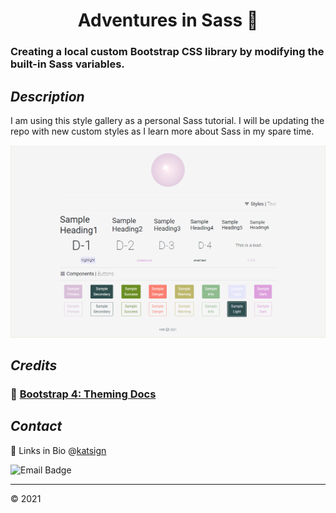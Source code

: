 <div align="center">

# Adventures in Sass :star2:
</div>

### Creating a local custom Bootstrap CSS library by modifying the built-in Sass variables.

## *Description*
I am using this style gallery as a personal Sass tutorial. I will be updating the repo with new custom styles as I learn more about Sass in my spare time.

![Screenshot of Homepage](./assets/screenshots/ss1.png)

## *Credits*
### :file_folder: [Bootstrap 4: Theming Docs](https://getbootstrap.com/docs/4.0/getting-started/theming/)

## *Contact*
🔗 Links in Bio @[katsign](https://github.com/katsign)

![Email Badge](https://img.shields.io/badge/Email%20Me-mailtokatsign%40gmail.com-d8bfd8)

---
&copy; 2021

